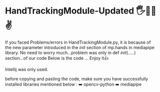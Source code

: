# HandTrackingModule-Updated 🖐️🖖🤏✌️
If you faced Problems/errors in HandTrackingModule.py, it is because of the new parameter introduced in the _init_ section of mp.hands in mediapipe library. 
No need to worry much...problem was only in def _init_(.....) section...of our code
Below is the code ... Enjoy it👍

Intellij was only used.

before copying and pasting the code, make sure you have successfully installed libraries mentioned below : 
➡️ opencv-python
➡️ mediapipe
